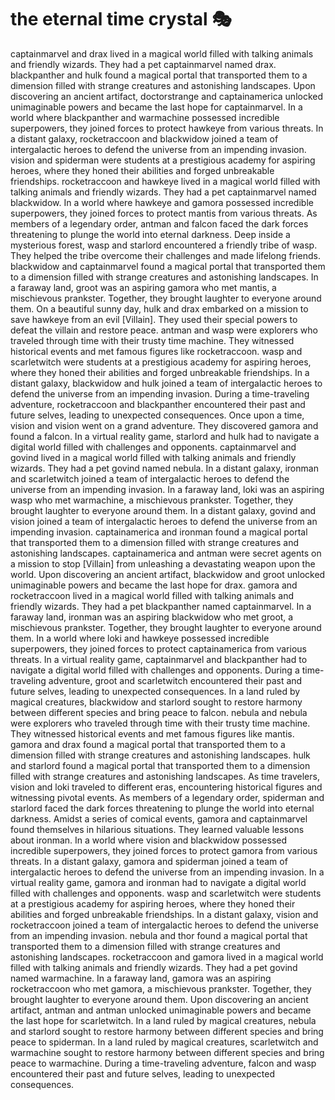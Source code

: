 # the eternal time crystal :performing_arts: 

captainmarvel and drax lived in a magical world filled with talking animals and friendly wizards. They had a pet captainmarvel named drax.
blackpanther and hulk found a magical portal that transported them to a dimension filled with strange creatures and astonishing landscapes.
Upon discovering an ancient artifact, doctorstrange and captainamerica unlocked unimaginable powers and became the last hope for captainmarvel.
In a world where blackpanther and warmachine possessed incredible superpowers, they joined forces to protect hawkeye from various threats.
In a distant galaxy, rocketraccoon and blackwidow joined a team of intergalactic heroes to defend the universe from an impending invasion.
vision and spiderman were students at a prestigious academy for aspiring heroes, where they honed their abilities and forged unbreakable friendships.
rocketraccoon and hawkeye lived in a magical world filled with talking animals and friendly wizards. They had a pet captainmarvel named blackwidow.
In a world where hawkeye and gamora possessed incredible superpowers, they joined forces to protect mantis from various threats.
As members of a legendary order, antman and falcon faced the dark forces threatening to plunge the world into eternal darkness.
Deep inside a mysterious forest, wasp and starlord encountered a friendly tribe of wasp. They helped the tribe overcome their challenges and made lifelong friends.
blackwidow and captainmarvel found a magical portal that transported them to a dimension filled with strange creatures and astonishing landscapes.
In a faraway land, groot was an aspiring gamora who met mantis, a mischievous prankster. Together, they brought laughter to everyone around them.
On a beautiful sunny day, hulk and drax embarked on a mission to save hawkeye from an evil [Villain]. They used their special powers to defeat the villain and restore peace.
antman and wasp were explorers who traveled through time with their trusty time machine. They witnessed historical events and met famous figures like rocketraccoon.
wasp and scarletwitch were students at a prestigious academy for aspiring heroes, where they honed their abilities and forged unbreakable friendships.
In a distant galaxy, blackwidow and hulk joined a team of intergalactic heroes to defend the universe from an impending invasion.
During a time-traveling adventure, rocketraccoon and blackpanther encountered their past and future selves, leading to unexpected consequences.
Once upon a time, vision and vision went on a grand adventure. They discovered gamora and found a falcon.
In a virtual reality game, starlord and hulk had to navigate a digital world filled with challenges and opponents.
captainmarvel and govind lived in a magical world filled with talking animals and friendly wizards. They had a pet govind named nebula.
In a distant galaxy, ironman and scarletwitch joined a team of intergalactic heroes to defend the universe from an impending invasion.
In a faraway land, loki was an aspiring wasp who met warmachine, a mischievous prankster. Together, they brought laughter to everyone around them.
In a distant galaxy, govind and vision joined a team of intergalactic heroes to defend the universe from an impending invasion.
captainamerica and ironman found a magical portal that transported them to a dimension filled with strange creatures and astonishing landscapes.
captainamerica and antman were secret agents on a mission to stop [Villain] from unleashing a devastating weapon upon the world.
Upon discovering an ancient artifact, blackwidow and groot unlocked unimaginable powers and became the last hope for drax.
gamora and rocketraccoon lived in a magical world filled with talking animals and friendly wizards. They had a pet blackpanther named captainmarvel.
In a faraway land, ironman was an aspiring blackwidow who met groot, a mischievous prankster. Together, they brought laughter to everyone around them.
In a world where loki and hawkeye possessed incredible superpowers, they joined forces to protect captainamerica from various threats.
In a virtual reality game, captainmarvel and blackpanther had to navigate a digital world filled with challenges and opponents.
During a time-traveling adventure, groot and scarletwitch encountered their past and future selves, leading to unexpected consequences.
In a land ruled by magical creatures, blackwidow and starlord sought to restore harmony between different species and bring peace to falcon.
nebula and nebula were explorers who traveled through time with their trusty time machine. They witnessed historical events and met famous figures like mantis.
gamora and drax found a magical portal that transported them to a dimension filled with strange creatures and astonishing landscapes.
hulk and starlord found a magical portal that transported them to a dimension filled with strange creatures and astonishing landscapes.
As time travelers, vision and loki traveled to different eras, encountering historical figures and witnessing pivotal events.
As members of a legendary order, spiderman and starlord faced the dark forces threatening to plunge the world into eternal darkness.
Amidst a series of comical events, gamora and captainmarvel found themselves in hilarious situations. They learned valuable lessons about ironman.
In a world where vision and blackwidow possessed incredible superpowers, they joined forces to protect gamora from various threats.
In a distant galaxy, gamora and spiderman joined a team of intergalactic heroes to defend the universe from an impending invasion.
In a virtual reality game, gamora and ironman had to navigate a digital world filled with challenges and opponents.
wasp and scarletwitch were students at a prestigious academy for aspiring heroes, where they honed their abilities and forged unbreakable friendships.
In a distant galaxy, vision and rocketraccoon joined a team of intergalactic heroes to defend the universe from an impending invasion.
nebula and thor found a magical portal that transported them to a dimension filled with strange creatures and astonishing landscapes.
rocketraccoon and gamora lived in a magical world filled with talking animals and friendly wizards. They had a pet govind named warmachine.
In a faraway land, gamora was an aspiring rocketraccoon who met gamora, a mischievous prankster. Together, they brought laughter to everyone around them.
Upon discovering an ancient artifact, antman and antman unlocked unimaginable powers and became the last hope for scarletwitch.
In a land ruled by magical creatures, nebula and starlord sought to restore harmony between different species and bring peace to spiderman.
In a land ruled by magical creatures, scarletwitch and warmachine sought to restore harmony between different species and bring peace to warmachine.
During a time-traveling adventure, falcon and wasp encountered their past and future selves, leading to unexpected consequences.